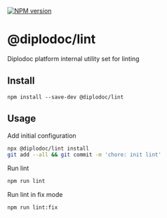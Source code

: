 [![NPM version](https://img.shields.io/npm/v/@diplodoc/lint.svg?style=flat)](https://www.npmjs.org/package/@diplodoc/lint)

# @diplodoc/lint

Diplodoc platform internal utility set for linting


## Install

```
npm install --save-dev @diplodoc/lint
```

## Usage

Add initial configuration

```sh
npx @diplodoc/lint install
git add --all && git commit -m 'chore: init lint'
```

Run lint

```sh
npm run lint
```

Run lint in fix mode

```sh
npm run lint:fix
```
